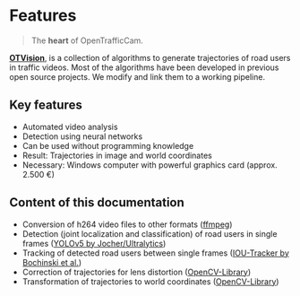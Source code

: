 # Features

> The **heart** of OpenTrafficCam.

[**OTVision**](https://github.com/OpenTrafficCam/OTVision), is a collection of algorithms to generate trajectories of road users in traffic videos. Most of the algorithms have been developed in previous open source projects. We modify and link them to a working pipeline.

## Key features

* Automated video analysis
* Detection using neural networks
* Can be used without programming knowledge
* Result: Trajectories in image and world coordinates
* Necessary: Windows computer with powerful graphics card (approx. 2.500 €)

## Content of this documentation

<!-- ## TODO: Verlinkung der Content-Seiten, Links zur Software dann auf den Content-Seiten -->

* Conversion of h264 video files to other formats ([ffmpeg](https://ffmpeg.org/))
* Detection (joint localization and classification) of road users in single frames ([YOLOv5 by Jocher/Ultralytics](https://github.com/ultralytics/yolov5))
* Tracking of detected road users between single frames ([IOU-Tracker by Bochinski et al.](https://github.com/bochinski/iou-tracker))
* Correction of trajectories for lens distortion ([OpenCV-Library](https://opencv.org/))
* Transformation of trajectories to world coordinates ([OpenCV-Library](https://opencv.org/))
